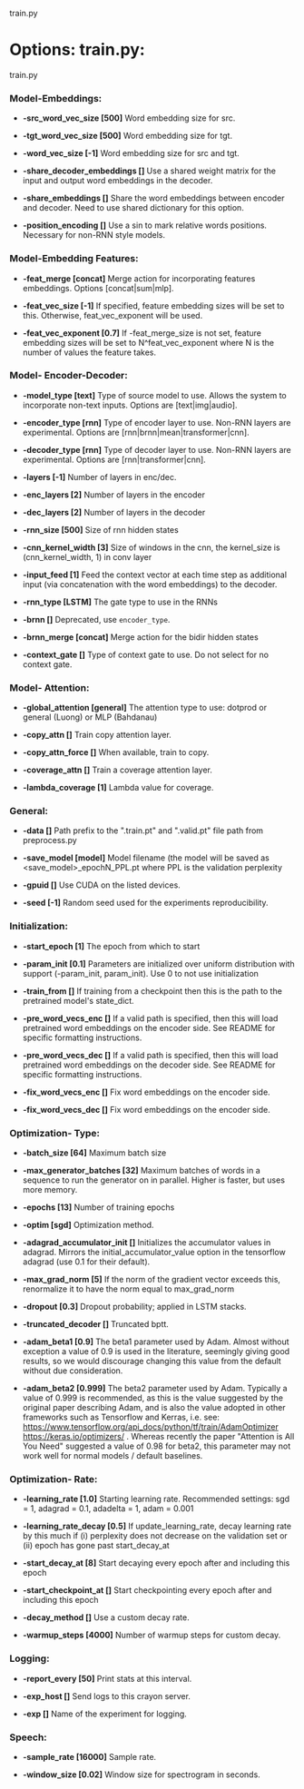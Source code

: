 <!--- This file was automatically generated. Do not modify it manually but use the docs/options/generate.sh script instead. -->

train.py
# Options: train.py:
train.py

### **Model-Embeddings**:
* **-src_word_vec_size [500]** 
Word embedding size for src.

* **-tgt_word_vec_size [500]** 
Word embedding size for tgt.

* **-word_vec_size [-1]** 
Word embedding size for src and tgt.

* **-share_decoder_embeddings []** 
Use a shared weight matrix for the input and output word embeddings in the
decoder.

* **-share_embeddings []** 
Share the word embeddings between encoder and decoder. Need to use shared
dictionary for this option.

* **-position_encoding []** 
Use a sin to mark relative words positions. Necessary for non-RNN style models.

### **Model-Embedding Features**:
* **-feat_merge [concat]** 
Merge action for incorporating features embeddings. Options [concat|sum|mlp].

* **-feat_vec_size [-1]** 
If specified, feature embedding sizes will be set to this. Otherwise,
feat_vec_exponent will be used.

* **-feat_vec_exponent [0.7]** 
If -feat_merge_size is not set, feature embedding sizes will be set to
N^feat_vec_exponent where N is the number of values the feature takes.

### **Model- Encoder-Decoder**:
* **-model_type [text]** 
Type of source model to use. Allows the system to incorporate non-text inputs.
Options are [text|img|audio].

* **-encoder_type [rnn]** 
Type of encoder layer to use. Non-RNN layers are experimental. Options are
[rnn|brnn|mean|transformer|cnn].

* **-decoder_type [rnn]** 
Type of decoder layer to use. Non-RNN layers are experimental. Options are
[rnn|transformer|cnn].

* **-layers [-1]** 
Number of layers in enc/dec.

* **-enc_layers [2]** 
Number of layers in the encoder

* **-dec_layers [2]** 
Number of layers in the decoder

* **-rnn_size [500]** 
Size of rnn hidden states

* **-cnn_kernel_width [3]** 
Size of windows in the cnn, the kernel_size is (cnn_kernel_width, 1) in conv
layer

* **-input_feed [1]** 
Feed the context vector at each time step as additional input (via concatenation
with the word embeddings) to the decoder.

* **-rnn_type [LSTM]** 
The gate type to use in the RNNs

* **-brnn []** 
Deprecated, use `encoder_type`.

* **-brnn_merge [concat]** 
Merge action for the bidir hidden states

* **-context_gate []** 
Type of context gate to use. Do not select for no context gate.

### **Model- Attention**:
* **-global_attention [general]** 
The attention type to use: dotprod or general (Luong) or MLP (Bahdanau)

* **-copy_attn []** 
Train copy attention layer.

* **-copy_attn_force []** 
When available, train to copy.

* **-coverage_attn []** 
Train a coverage attention layer.

* **-lambda_coverage [1]** 
Lambda value for coverage.

### **General**:
* **-data []** 
Path prefix to the ".train.pt" and ".valid.pt" file path from preprocess.py

* **-save_model [model]** 
Model filename (the model will be saved as <save_model>_epochN_PPL.pt where PPL
is the validation perplexity

* **-gpuid []** 
Use CUDA on the listed devices.

* **-seed [-1]** 
Random seed used for the experiments reproducibility.

### **Initialization**:
* **-start_epoch [1]** 
The epoch from which to start

* **-param_init [0.1]** 
Parameters are initialized over uniform distribution with support (-param_init,
param_init). Use 0 to not use initialization

* **-train_from []** 
If training from a checkpoint then this is the path to the pretrained model's
state_dict.

* **-pre_word_vecs_enc []** 
If a valid path is specified, then this will load pretrained word embeddings on
the encoder side. See README for specific formatting instructions.

* **-pre_word_vecs_dec []** 
If a valid path is specified, then this will load pretrained word embeddings on
the decoder side. See README for specific formatting instructions.

* **-fix_word_vecs_enc []** 
Fix word embeddings on the encoder side.

* **-fix_word_vecs_dec []** 
Fix word embeddings on the encoder side.

### **Optimization- Type**:
* **-batch_size [64]** 
Maximum batch size

* **-max_generator_batches [32]** 
Maximum batches of words in a sequence to run the generator on in parallel.
Higher is faster, but uses more memory.

* **-epochs [13]** 
Number of training epochs

* **-optim [sgd]** 
Optimization method.

* **-adagrad_accumulator_init []** 
Initializes the accumulator values in adagrad. Mirrors the
initial_accumulator_value option in the tensorflow adagrad (use 0.1 for their
default).

* **-max_grad_norm [5]** 
If the norm of the gradient vector exceeds this, renormalize it to have the norm
equal to max_grad_norm

* **-dropout [0.3]** 
Dropout probability; applied in LSTM stacks.

* **-truncated_decoder []** 
Truncated bptt.

* **-adam_beta1 [0.9]** 
The beta1 parameter used by Adam. Almost without exception a value of 0.9 is
used in the literature, seemingly giving good results, so we would discourage
changing this value from the default without due consideration.

* **-adam_beta2 [0.999]** 
The beta2 parameter used by Adam. Typically a value of 0.999 is recommended, as
this is the value suggested by the original paper describing Adam, and is also
the value adopted in other frameworks such as Tensorflow and Kerras, i.e. see:
https://www.tensorflow.org/api_docs/python/tf/train/AdamOptimizer
https://keras.io/optimizers/ . Whereas recently the paper "Attention is All You
Need" suggested a value of 0.98 for beta2, this parameter may not work well for
normal models / default baselines.

### **Optimization- Rate**:
* **-learning_rate [1.0]** 
Starting learning rate. Recommended settings: sgd = 1, adagrad = 0.1, adadelta =
1, adam = 0.001

* **-learning_rate_decay [0.5]** 
If update_learning_rate, decay learning rate by this much if (i) perplexity does
not decrease on the validation set or (ii) epoch has gone past start_decay_at

* **-start_decay_at [8]** 
Start decaying every epoch after and including this epoch

* **-start_checkpoint_at []** 
Start checkpointing every epoch after and including this epoch

* **-decay_method []** 
Use a custom decay rate.

* **-warmup_steps [4000]** 
Number of warmup steps for custom decay.

### **Logging**:
* **-report_every [50]** 
Print stats at this interval.

* **-exp_host []** 
Send logs to this crayon server.

* **-exp []** 
Name of the experiment for logging.

### **Speech**:
* **-sample_rate [16000]** 
Sample rate.

* **-window_size [0.02]** 
Window size for spectrogram in seconds.
